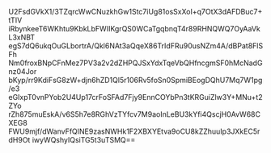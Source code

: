 U2FsdGVkX1/3TZqrcWwCNuzkhGw1Stc7iUg81osSxXoI+q7OtX3dAFDBuc7+tTIV
iRbynkeeT6WKhtu9KbkLbFWIIKgrQS0WCaTgqbnqT4r89RHNQWQ7OyAaVkL3xNBT
egS7dQ6ukqOuGLbortrA/Qkl6NAt3aQqeX86TrIdFRu90usNZm4A/dBPat8FlSFh
Nm0froxBNpCFnMez7PV3a2v2dZHPQJSxYdxTqeVbQHfncgmSF0hMcNadGnz04Jor
bKyp/rr9KdiFsG8zW+djn6hZD1Ql5r106Rv5foSn0SpmiBEogDQhU7Mq7W1pg/e3
eGIxpT0vnPYob2U4Up17crFoSFAd7Fjy9EnnCOYbPn3tKRGuiZlw3Y+MNu+t2ZYo
rZh875muEskA/v6S5h7e8RGhVzTYfcv7M9aoInLeBU3kYfi4QscjH0AvW68CXEG8
FWU9mjf/dWanvFfQINE9zasNWHk1F2XBXYEtva9oCU8kZZhuuIp3JXkEC5rdH9Ot
iwyWQshyIQsiTG5t3uTSMQ==

